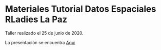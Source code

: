 # Materiales Tutorial Datos Espaciales RLadies La Paz

Taller realizado el 25 de junio de 2020.

La presentación se encuentra [Aquí](sporella.github.io/datos_espaciales_lapaz)